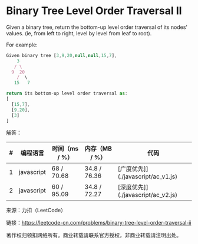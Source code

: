 # Binary Tree Level Order Traversal II

Given a binary tree, return the bottom-up level order traversal of its nodes' values. (ie, from left to right, level by level from leaf to root).

For example:

``` javascript
Given binary tree [3,9,20,null,null,15,7],
    3
   / \
  9  20
    /  \
   15   7

return its bottom-up level order traversal as:
[
  [15,7],
  [9,20],
  [3]
]
```

解答：

**#**|**编程语言**|**时间（ms / %）**|**内存（MB / %）**|**代码**
--|--|--|--|--
1|javascript|68 / 70.68|34.8 / 76.36|[广度优先]](./javascript/ac_v1.js)
2|javascript|60 / 95.09|34.8 / 72.27|[深度优先]](./javascript/ac_v2.js)

来源：力扣（LeetCode）

链接：https://leetcode-cn.com/problems/binary-tree-level-order-traversal-ii

著作权归领扣网络所有。商业转载请联系官方授权，非商业转载请注明出处。

